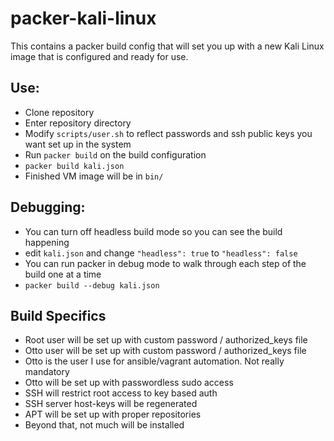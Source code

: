 # packer-kali-linux
This contains a packer build config that will set you up with a new
Kali Linux image that is configured and ready for use.


## Use:
* Clone repository
* Enter repository directory
* Modify `scripts/user.sh` to reflect passwords and ssh public keys you want set up in the system
* Run `packer build` on the build configuration
 * `packer build kali.json`
* Finished VM image will be in `bin/`

## Debugging:
* You can turn off headless build mode so you can see the build happening
 * edit `kali.json` and change `"headless": true` to `"headless": false`
* You can run packer in debug mode to walk through each step of the build one at a time
 * `packer build --debug kali.json`

## Build Specifics
* Root user will be set up with custom password / authorized_keys file
* Otto user will be set up with custom password / authorized_keys file
 * Otto is the user I use for ansible/vagrant automation. Not really mandatory
 * Otto will be set up with passwordless sudo access
* SSH will restrict root access to key based auth
* SSH server host-keys will be regenerated
* APT will be set up with proper repositories
* Beyond that, not much will be installed
